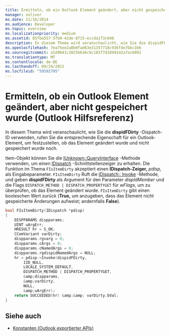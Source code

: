 ```yaml
---
title: Ermitteln, ob ein Outlook Element geändert, aber nicht gespeichert wurde (Outlook Hilfsreferenz)
manager: soliver
ms.date: 11/16/2014
ms.audience: Developer
ms.topic: overview
ms.localizationpriority: medium
ms.assetid: 65fba557-5fb0-42de-8715-eccda1f3c648
description: In diesem Thema wird veranschaulicht, wie Sie die dispidFDirty -Dispatch-ID verwenden, rufen Sie die entsprechende Eigenschaft für ein Outlook-Element, um festzustellen, ob das Element geändert wurde und nicht gespeichert wurde noch.
ms.openlocfilehash: 7ea75ee2a8b0fad63e31357718c936f4e7bbc1b6
ms.sourcegitcommit: a1d9041c20256616c9c183f7d1049142a7ac6991
ms.translationtype: MT
ms.contentlocale: de-DE
ms.lasthandoff: 09/24/2021
ms.locfileid: "59592795"
---
```

# <a name="determine-if-an-outlook-item-has-been-modified-but-not-saved-outlook-auxiliary-reference"></a>Ermitteln, ob ein Outlook Element geändert, aber nicht gespeichert wurde (Outlook Hilfsreferenz)

In diesem Thema wird veranschaulicht, wie Sie die **dispidFDirty** -Dispatch-ID verwenden, rufen Sie die entsprechende Eigenschaft für ein Outlook-Element, um festzustellen, ob das Element geändert wurde und nicht gespeichert wurde noch. 
  
Item-Objekt können Sie die [IUnknown::QueryInterface](https://docs.microsoft.com/windows/win32/api/unknwn/nf-unknwn-iunknown-queryinterface(q)) -Methode verwenden, um einen [IDispatch](https://docs.microsoft.com/previous-versions/windows/desktop/api/oaidl/nn-oaidl-idispatch) -Schnittstellenzeiger zu erhalten. Die Funktion im Thema `FIsItemDirty` akzeptiert einen **IDispatch-Zeiger,**  _pdisp,_ als Eingabeparameter.  `FIsItemDirty` Ruft die [IDispatch:: Invoke](https://docs.microsoft.com/previous-versions/windows/desktop/api/oaidl/nf-oaidl-idispatch-invoke) -Methode, und geben **dispidFDirty** als Argument für den Parameter  _dispIdMember_ und die Flags  `DISPATCH_METHOD | DISPATCH_PROPERTYGET` für  _wFlags_, um zu überprüfen, ob das Element geändert wurde.  `FIsItemDirty` gibt einen booleschen Wert zurück (**True,** um anzugeben, dass das Element nicht gespeicherte Änderungen aufweist; andernfalls **False**).
  
```cpp
bool FIsItemDirty(IDispatch *pdisp)
{
    DISPPARAMS dispparams;
    UINT uArgErr;
    HRESULT hr = S_OK;
    CComVariant varDirty;
    dispparams.rgvarg = 0;
    dispparams.cArgs = 0;
    dispparams.cNamedArgs = 0;
    dispparams.rgdispidNamedArgs = NULL;
    hr = pdisp->Invoke(dispidFDirty,
        IID_NULL,
        LOCALE_SYSTEM_DEFAULT,
        DISPATCH_METHOD | DISPATCH_PROPERTYGET,
        &amp;dispparams,
        &amp;varDirty,
        NULL,
        &amp;uArgErr);
    return SUCCEEDED(hr) &amp;&amp; varDirty.bVal;
}

```

## <a name="see-also"></a>Siehe auch

- [Konstanten (Outlook exportierter APIs)](constants-outlook-exported-apis.md)

